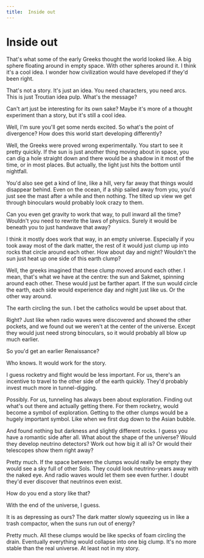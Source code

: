 ```yaml
---
title:  Inside out
---
```


# Inside out

That's what some of the early Greeks thought the world looked like. A big sphere floating around in empty space. With other spheres around it. I think it's a cool idea. I wonder how civilization would have developed if they'd been right.

That's not a story. It's just an idea. You need characters, you need arcs. This is just Troutian idea pulp. What's the message?

Can't art just be interesting for its own sake? Maybe it's more of a thought experiment than a story, but it's still a cool idea.

Well, I'm sure you'll get some nerds excited. So what's the point of divergence? How does this world start developing differently?

Well, the Greeks were proved wrong experimentally. You start to see it pretty quickly. If the sun is just another thing moving about in space, you can dig a hole straight down and there would be a shadow in it most of the time, or in most places. But actually, the light just hits the bottom until nightfall. 

You'd also see get a kind of line, like a hill, very far away that things would disappear behind. Even on the ocean, if a ship sailed away from you, you'd just see the mast after a while and then nothing. The tilted up view we get through binoculars would probably look crazy to them.

Can you even get gravity to work that way, to pull inward all the time? Wouldn't you need to rewrite the laws of physics. Surely it would be beneath you to just handwave that away?

I think it mostly does work that way, in an empty universe. Especially if you took away most of the dark matter, the rest of it would just clump up into rocks that circle around each other. 
How about day and night? Wouldn't the sun just heat up one side of this earth clump? 

Well, the greeks imagined that these clump moved around each other. I mean, that's what we have at the centre: the sun and Sakmet, spinning around each other. These would just be farther apart. If the sun would circle the earth, each side would experience day and night just like us. Or the other way around.

The earth circling the sun. I bet the catholics would be upset about that. 

Right? Just like when radio waves were discovered and showed the other pockets, and we found out we weren't at the center of the universe. Except they would just need strong binoculars, so it would probably all blow up much earlier.

So you'd get an earlier Renaissance?

Who knows. It would work for the story. 

I guess rocketry and flight would be less important. For us, there's an incentive to travel to the other side of the earth quickly. They'd probably invest much more in tunnel-digging.

Possibly. For us, tunneling has always been about exploration. Finding out what's out there and actually getting there. For them rocketry, would become a symbol of exploration. Getting to the other clumps would be a hugely important symbol. Like when we first dug down to the Asian bubble.

And found nothing but darkness and slightly different rocks. I guess you have a romantic side after all. What about the shape of the universe? Would they develop neutrino detectors? Work out how big it all is? Or would their telescopes show them right away?

Pretty much. If the space between the clumps would really be empty they would see a sky full of other Sols. They could look neutrino-years away with the naked eye. And radio waves would let them see even further. I doubt they'd ever discover that neutrinos even exist. 

How do you end a story like that?

With the end of the universe, I guess.

It is as depressing as ours? The dark matter slowly squeezing us in like a trash compactor, when the suns run out of energy?

Pretty much. All these clumps would be like specks of foam circling the drain. Eventually everything would collapse into one big clump. It's no more stable than the real universe. At least not in my story.


